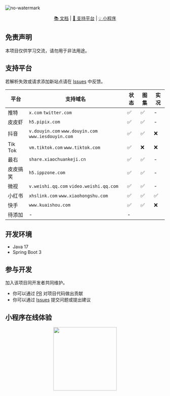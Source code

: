 ![no-watermark](https://socialify.git.ci/LauZzL/no-watermark/image?custom_description=%E5%9F%BA%E4%BA%8E+Spring+Boot+3+%E7%9A%84%E7%9F%AD%E8%A7%86%E9%A2%91%2F%E5%9B%BE%E9%9B%86%E5%8E%BB%E6%B0%B4%E5%8D%B0%E6%9C%8D%E5%8A%A1&custom_language=Spring+Boot&description=1&font=Inter&forks=1&language=1&name=1&owner=1&pattern=Circuit+Board&stargazers=1&theme=Auto)

<p align="center">
<p align="center">
<a href="./wiki/index.md">📚 文档</a> |
<a href="#支持平台">🎯 支持平台</a> |
<a href="#小程序在线体验">💡 小程序</a>
</p>

## 免责声明

本项目仅供学习交流，请勿用于非法用途。

## 支持平台

若解析失效或请求添加新站点请在 [Issues](https://github.com/LauZzL/no-watermark/issues) 中反馈。

| 平台      | 支持域名                                                | 状态 | 图集 | 实况 |
|---------|-----------------------------------------------------|---|---|----|
| 推特      | `x.com` `twitter.com`                               | ✅ | ✅ | -  |
| 皮皮虾     | `h5.pipix.com`                                      | ✅ | ✅ | -  |
| 抖音      | `v.douyin.com` `www.douyin.com` `www.iesdouyin.com` | ✅ | ✅ | ❌️ |
| Tik Tok | `vm.tiktok.com` `www.tiktok.com`                    | ✅ | ❌️ | ❌️ |
| 最右      | `share.xiaochuankeji.cn`                            | ✅ | ✅ | -  |
| 皮皮搞笑    | `h5.ippzone.com`                                    | ✅ | ✅ | -  |
| 微视      | `v.weishi.qq.com` `video.weishi.qq.com`             | ✅ | ✅ | -  |
| 小红书     | `xhslink.com` `www.xiaohongshu.com`                   | ✅ | ✅ | ✅ |
| 快手      | `www.kuaishou.com`                                  | ✅ | ✅ | ❌️ |
| 待添加     | -                                                   | - |


## 开发环境

- Java 17
- Spring Boot 3

## 参与开发

加入该项目同开发者共同维护。

- 你可以通过 [PR](https://github.com/LauZzL/no-watermark/pulls) 对项目代码做出贡献
- 你可以通过 [Issues](https://github.com/LauZzL/no-watermark/issues) 提交问题或提出建议


## 小程序在线体验

<div align="center" >
<img style="display: block; margin: 0 auto; " src="https://iili.io/FtOBlkX.jpg" width="200" height="200" />
</div>